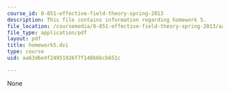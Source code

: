 ```yaml
---
course_id: 8-851-effective-field-theory-spring-2013
description: This file contains information regarding homework 5.
file_location: /coursemedia/8-851-effective-field-theory-spring-2013/aa63d6e4f24951926f7f148b6bcb651c_MIT8_851S13_homework5.pdf
file_type: application/pdf
layout: pdf
title: homework5.dvi
type: course
uid: aa63d6e4f24951926f7f148b6bcb651c

---
```

None